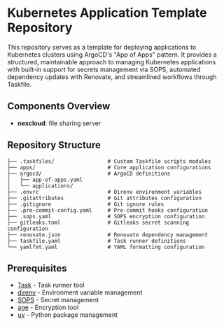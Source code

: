 # Kubernetes Application Template Repository

This repository serves as a template for deploying applications to Kubernetes clusters using ArgoCD's "App of Apps" pattern. It provides a structured, maintainable approach to managing Kubernetes applications with built-in support for secrets management via SOPS, automated dependency updates with Renovate, and streamlined workflows through Taskfile.

## Components Overview

- **nexcloud**: file sharing server

## Repository Structure

```
├── .taskfiles/                 # Custom Taskfile scripts modules
├── apps/                       # Core application configurations
├── argocd/                     # ArgoCD definitions
│   ├── app-of-apps.yaml
│   └── applications/
├── .envrc                      # Direnv environment variables
├── .gitattributes              # Git attributes configuration
├── .gitignore                  # Git ignore rules
├── .pre-commit-config.yaml     # Pre-commit hooks configuration
├── .sops.yaml                  # SOPS encryption configuration
├── gitleaks.toml               # Gitleaks secret scanning configuration
├── renovate.json               # Renovate dependency management
├── taskfile.yaml               # Task runner definitions
└── yamlfmt.yaml                # YAML formatting configuration
```

## Prerequisites

- [Task](https://taskfile.dev/) - Task runner tool
- [direnv](https://direnv.net/) - Environment variable management
- [SOPS](https://github.com/mozilla/sops) - Secret management
- [age](https://github.com/FiloSottile/age) - Encryption tool
- [uv](https://docs.astral.sh/uv/) - Python package management

